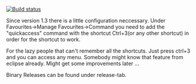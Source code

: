 [![Build status](https://ci.appveyor.com/api/projects/status/t38uon2uf8pwm6nd?svg=true)](https://ci.appveyor.com/project/TheCrazyT/x64dbg-plugin-quickaccess)

Since version 1.3 there is a little configuration neccessary.
Under Favourites->Manage Favourites->Command you need to add the "quickaccess" command with the shortcut Ctrl+3(or any other shortcut) in order for the shortcut to work.

For the lazy people that can't remember all the shortcuts.
Just press ctrl+3 and you can access any menu.
Somebody might know that feature from eclipse already.
Might get some improvements later ...

Binary Releases can be found under release-tab.
